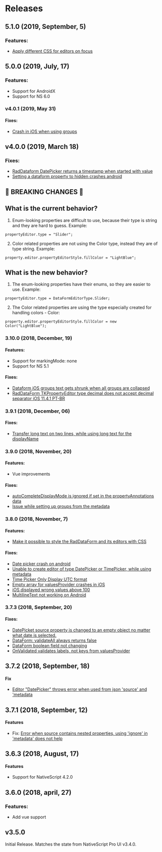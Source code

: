 # Releases


## 5.1.0 (2019, September, 5)
### Features:
- [Apply different CSS for editors on focus](https://github.com/NativeScript/nativescript-ui-feedback/issues/1202)


## 5.0.0 (2019, July, 17)
### Features:
- Support for AndroidX
- Support for NS 6.0

### v4.0.1 (2019, May 31)
#### Fixes:
- [Crash in iOS when using groups](https://github.com/NativeScript/nativescript-ui-feedback/issues/1095)

## v4.0.0 (2019, March 18)
### Fixes:
- [RadDataform DatePicker returns a timestamp when started with value](https://github.com/NativeScript/nativescript-ui-feedback/issues/942)
- [Setting a dataform property to hidden crashes android](https://github.com/NativeScript/nativescript-ui-feedback/issues/1011)

## &#x1F534; BREAKING CHANGES &#x1F534;
## What is the current behavior?
1. Enum-looking properties are difficult to use, because their type is string and they are hard to guess. Example:
```
propertyEditor.type = "Slider";
```
2. Color related properties are not using the Color type, instead they are of type string. Example:
```
property.editor.propertyEditorStyle.fillColor = "LightBlue";
```

## What is the new behavior?
1. The enum-looking properties have their enums, so they are easier to use. Example:
```
propertyEditor.type = DataFormEditorType.Slider;
```
2. The Color related properties are using the type especially created for handling colors - Color:
```
property.editor.propertyEditorStyle.fillColor = new Color("LightBlue");
```

### 3.10.0 (2018, December, 19)
#### Features:
- Support for markingMode: none
- Support for NS 5.1

#### Fixes:
- [Dataform iOS groups text gets shrunk when all groups are collapsed](https://github.com/NativeScript/nativescript-ui-feedback/issues/938)
- [RadDataForm TKPropertyEditor type decimal does not accept decimal separator iOS 11.4.1 PT-BR](https://github.com/NativeScript/nativescript-ui-feedback/issues/739)


### 3.9.1 (2018, December, 06)
#### Fixes:
- [Transfer long text on two lines, while using long text for the displayName](https://github.com/NativeScript/nativescript-ui-feedback/issues/299)


### 3.9.0 (2018, November, 20)
#### Features:
- Vue improvements

#### Fixes:
- [autoCompleteDisplayMode is ignored if set in the propertyAnnotations data](https://github.com/NativeScript/nativescript-ui-feedback/issues/921)
- [Issue while setting up groups from the metadata](https://github.com/NativeScript/nativescript-ui-feedback/issues/216)

### 3.8.0 (2018, November, 7)
#### Features:
- [Make it possible to style the RadDataForm and its editors with CSS](https://github.com/NativeScript/nativescript-ui-feedback/issues/841)

#### Fixes:
- [Date picker crash on android](https://github.com/NativeScript/nativescript-ui-feedback/issues/871)
- [Unable to create editor of type DatePicker or TimePicker, while using metadata](https://github.com/NativeScript/nativescript-ui-feedback/issues/218)
- [Time Picker Only Display UTC format](https://github.com/NativeScript/nativescript-ui-feedback/issues/533)
- [Empty array for valuesProvider crashes in iOS](https://github.com/NativeScript/nativescript-ui-feedback/issues/862)
- [iOS displayed wrong values above 100](https://github.com/NativeScript/nativescript-ui-feedback/issues/177)
- [MultilineText not working on Android](https://github.com/NativeScript/nativescript-ui-feedback/issues/877)


### 3.7.3 (2018, September, 20)
#### Fixes:

- [DatePicket source property is changed to an empty object no matter what date is selected.](https://github.com/NativeScript/nativescript-ui-feedback/issues/834)
- [DataForm: validateAll always returns false](https://github.com/NativeScript/nativescript-ui-feedback/issues/843)
- [DataForm boolean field not changing](https://github.com/NativeScript/nativescript-ui-feedback/issues/625)
- [OnValidated validates labels, not keys from valuesProvider](https://github.com/NativeScript/nativescript-ui-feedback/issues/797)


## 3.7.2 (2018, September, 18)
#### Fix

- [Editor "DatePicker" throws error when used from json 'source' and 'metadata](https://github.com/NativeScript/nativescript-ui-feedback/issues/834)

## 3.7.1 (2018, September, 12)
#### Features

- Fix: [Error when source contains nested properties, using 'ignore' in 'metadata' does not help](https://github.com/NativeScript/nativescript-ui-feedback/issues/831)


## 3.6.3 (2018, August, 17)
#### Features

- Support for NativeScript 4.2.0

## 3.6.0 (2018, april, 27)
### Features:
- Add vue support



## v3.5.0

Initial Release. Matches the state from NativeScript Pro UI v3.4.0.
